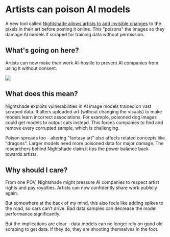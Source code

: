 # Artists can poison AI models

A new tool called [Nightshade allows artists to add invisible changes](https://www.technologyreview.com/2023/10/23/1082189/data-poisoning-artists-fight-generative-ai/?utm_source=bensbites\&utm_medium=referral\&utm_campaign=artists-can-poison-ai-models) to the pixels in their art before posting it online. This "poisons" the images so they damage AI models if scraped for training data without permission.

## What's going on here?

Artists can now make their work AI-hostile to prevent AI companies from using it without consent.

![](https://media.beehiiv.com/cdn-cgi/image/fit=scale-down,format=auto,onerror=redirect,quality=80/uploads/asset/file/84da050d-b94e-4de3-afec-54ed736b9e4f/image.png)

## What does this mean?

Nightshade exploits vulnerabilities in AI image models trained on vast scraped data. It alters uploaded art (without changing the visuals) to make models learn incorrect associations. For example, poisoned dog images could get models to output cats instead. This forces companies to find and remove every corrupted sample, which is challenging.

Poison spreads too - altering "fantasy art" also affects related concepts like "dragons". Larger models need more poisoned data for major damage. The researchers behind Nightshade claim it tips the power balance back towards artists.

## Why should I care?

From one POV, Nightshade might pressure AI companies to respect artist rights and pay royalties. Artists can now confidently share work publicly again.

But somewhere at the back of my mind, this also feels like adding spikes to the road, so cars can’t drive. Bad data samples can decrease the model performance significantly.

But the implications are clear - data models can no longer rely on good old scraping to get data. If they do, they are shooting themselves in the foot.

